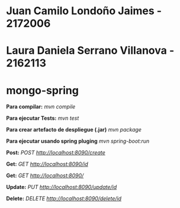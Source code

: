 # Juan Camilo Londoño Jaimes - 2172006
# Laura Daniela Serrano Villanova - 2162113

# mongo-spring

__Para compilar:__
_mvn compile_

__Para ejecutar Tests:__
_mvn test_

__Para crear artefacto de despliegue (.jar)__
_mvn package_

__Para ejecutar usando spring pluging__ _mvn spring-boot:run_


__Post:__
_POST [http://localhost:8090/create](http://localhost:8090/create)_

__Get:__
_GET [http://localhost:8090/id](http://localhost:8090/id)_

__Get:__
_GET [http://localhost:8090/](http://localhost:8090/)_

__Update:__
_PUT [http://localhost:8090/update/id](http://localhost:8090/user/id)_

__Delete:__
_DELETE [http://localhost:8090/delete/id](http://localhost:8090/delete/id)_
